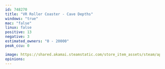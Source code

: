 ```yaml
---
id: 748270
title: "VR Roller Coaster - Cave Depths"
windows: "true"
mac: "false"
linux: false
positive: 13
negative: 3
estimated_owners: "0 - 20000"
peak_ccu: 0

image: https://shared.akamai.steamstatic.com/store_item_assets/steam/apps/748270/header.jpg?t=1511270940
opinions:
---
```

